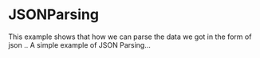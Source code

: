 # JSONParsing
This example shows that how we can parse the data we got in the form of json .. A simple example of JSON Parsing...
